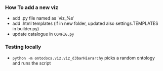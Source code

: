 ### How To add a new viz

- add .py file named as 'viz_%s'
- add .html templates (if in new folder, updated also settings.TEMPLATES in builder.py)
- update catalogue in `CONFIG.py`


### Testing locally 

- ```python -m ontodocs.viz.viz_d3barHierarchy``` picks a random ontology and runs the script